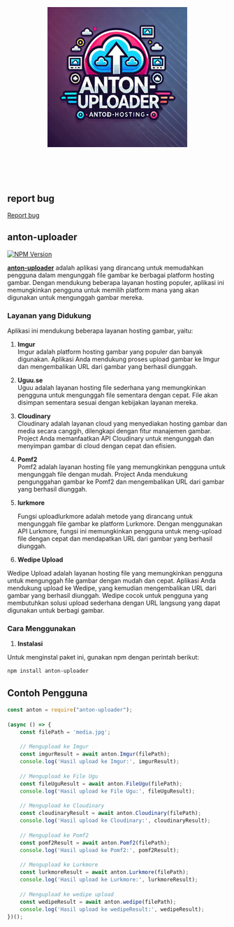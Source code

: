 <h1 align="center">
	<br>
		<br>
			<img width="320" src="src/form/utils/media/anton_uploader.jpg" alt="anton-uploader">
		<br>
		<br>
	<br>
</h1>

## report bug

<span style="color: red;">[Report bug](https://wa.me/6283198645688)</span>

## anton-uploader

[![NPM Version](https://img.shields.io/npm/v/anton-uploader.svg)](https://www.npmjs.com/package/anton-uploader)

**[anton-uploader](https://github.com/AntonThomz/anton-uploader)** adalah aplikasi yang dirancang untuk memudahkan pengguna dalam mengunggah file gambar ke berbagai platform hosting gambar. Dengan mendukung beberapa layanan hosting populer, aplikasi ini memungkinkan pengguna untuk memilih platform mana yang akan digunakan untuk mengunggah gambar mereka.

### Layanan yang Didukung

Aplikasi ini mendukung beberapa layanan hosting gambar, yaitu:

1. **Imgur**  
   Imgur adalah platform hosting gambar yang populer dan banyak digunakan. Aplikasi Anda mendukung proses upload gambar ke Imgur dan mengembalikan URL dari gambar yang berhasil diunggah.

2. **Uguu.se**  
   Uguu adalah layanan hosting file sederhana yang memungkinkan pengguna untuk mengunggah file sementara dengan cepat. File akan disimpan sementara sesuai dengan kebijakan layanan mereka.

3. **Cloudinary**  
   Cloudinary adalah layanan cloud yang menyediakan hosting gambar dan media secara canggih, dilengkapi dengan fitur manajemen gambar. Project Anda memanfaatkan API Cloudinary untuk mengunggah dan menyimpan gambar di cloud dengan cepat dan efisien.

4. **Pomf2**  
   Pomf2 adalah layanan hosting file yang memungkinkan pengguna untuk mengunggah file dengan mudah. Project Anda mendukung pengunggahan gambar ke Pomf2 dan mengembalikan URL dari gambar yang berhasil diunggah.

5. **lurkmore**

   Fungsi uploadlurkmore adalah metode yang dirancang untuk mengunggah file gambar ke platform Lurkmore. Dengan menggunakan API Lurkmore, fungsi ini memungkinkan pengguna untuk meng-upload file dengan cepat dan mendapatkan URL dari gambar yang berhasil diunggah.

6. **Wedipe Upload**

Wedipe Upload adalah layanan hosting file yang memungkinkan pengguna untuk mengunggah file gambar dengan mudah dan cepat. Aplikasi Anda mendukung upload ke Wedipe, yang kemudian mengembalikan URL dari gambar yang berhasil diunggah. Wedipe cocok untuk pengguna yang membutuhkan solusi upload sederhana dengan URL langsung yang dapat digunakan untuk berbagi gambar.

### Cara Menggunakan

1. **Instalasi**  

Untuk menginstal paket ini, gunakan npm dengan perintah berikut:

```bash
npm install anton-uploader
```

## Contoh Pengguna

```javascript
const anton = require("anton-uploader");

(async () => {
    const filePath = 'media.jpg';

    // Mengupload ke Imgur
    const imgurResult = await anton.Imgur(filePath);
    console.log('Hasil upload ke Imgur:', imgurResult);

    // Mengupload ke File Ugu
    const fileUguResult = await anton.FileUgu(filePath);
    console.log('Hasil upload ke File Ugu:', fileUguResult);

    // Mengupload ke Cloudinary
    const cloudinaryResult = await anton.Cloudinary(filePath);
    console.log('Hasil upload ke Cloudinary:', cloudinaryResult);

    // Mengupload ke Pomf2
    const pomf2Result = await anton.Pomf2(filePath);
    console.log('Hasil upload ke Pomf2:', pomf2Result);

    // Mengupload ke Lurkmore
    const lurkmoreResult = await anton.Lurkmore(filePath);
    console.log('Hasil upload ke Lurkmore:', lurkmoreResult);
    
    // Mengupload ke wedipe upload
    const wedipeResult = await anton.wedipe(filePath);
    console.log('Hasil upload ke wedipeResult:', wedipeResult);
})();